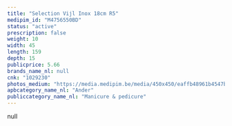 ```yaml
---
title: "Selection Vijl Inox 18cm R5"
medipim_id: "M4756550BD"
status: "active"
prescription: false
weight: 10
width: 45
length: 159
depth: 15
publicprice: 5.66
brands_name_nl: null
cnk: "1029230"
photos_medium: "https://media.medipim.be/media/450x450/eaffb48961b4547b958f1ef405589eca45d03d3f.jpg"
apbcategory_name_nl: "Ander"
publiccategory_name_nl: "Manicure & pedicure"
---
```

null
